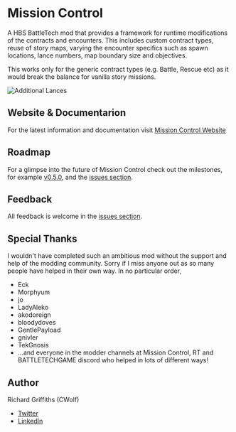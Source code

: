 # Mission Control

A HBS BattleTech mod that provides a framework for runtime modifications of the contracts and encounters. This includes custom contract types, reuse of story maps, varying the encounter specifics such as spawn locations, lance numbers, map boundary size and objectives.

This works only for the generic contract types (e.g. Battle, Rescue etc) as it would break the balance for vanilla story missions.

![Additional Lances](./docs/gh-images/mission-control.jpg)

## Website & Documentarion

For the latest information and documentation visit [Mission Control Website](https://www.missioncontrolmod.com)

## Roadmap

For a glimpse into the future of Mission Control check out the milestones, for example [v0.5.0](https://github.com/CWolfs/MissionControl/milestone/7), and the [issues section](https://github.com/CWolfs/MissionControl/issues).

## Feedback

All feedback is welcome in the [issues section](https://github.com/CWolfs/MissionControl/issues).

## Special Thanks

I wouldn't have completed such an ambitious mod without the support and help of the modding community. Sorry if I miss anyone out as so many people have helped in their own way. In no particular order,

- Eck
- Morphyum
- jo
- LadyAleko
- akodoreign
- bloodydoves
- GentlePayload
- gnivler
- TekGnosis
- ...and everyone in the modder channels at Mission Control, RT and BATTLETECHGAME discord who helped in lots of different ways!

## Author

Richard Griffiths (CWolf)

- [Twitter](https://twitter.com/CWolf)
- [LinkedIn](https://www.linkedin.com/in/richard-griffiths-436b7a19/)
